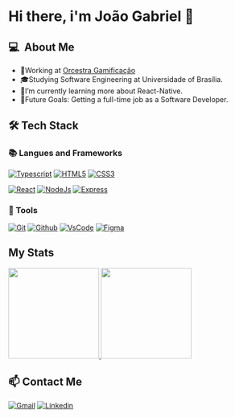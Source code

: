 # Hi there, i'm João Gabriel 👋

<!--
**JongaMatos/JongaMatos** is a ✨ _special_ ✨ repository because its `README.md` (this file) appears on your GitHub profile.
[![]()](#)
- ⚡Fun fact: ...

-->

## 💻 &nbsp;About Me 

- 🔭Working at [Orcestra Gamificação](https://www.orcestra.com.br/?gclid=Cj0KCQiAuvOPBhDXARIsAKzLQ8FZ6yrNS2p5QMwaunPPxGRHNNjD5qkm4QK8qsRtGYqIvZnV3yy37sMaAj_tEALw_wcB)
- 🎓Studying Software Engineering at Universidade of Brasília.
- 🌱I’m currently learning more about React-Native.
- 🎯Future Goals: Getting a full-time job as a Software Developer.

## 🛠&nbsp;Tech Stack


### 📚&nbsp;Langues and Frameworks


[![Typescript](https://img.shields.io/badge/TypeScript-3178C6?style=for-the-badge&logo=typescript&logoColor=white)](https://www.typescriptlang.org/)
[![HTML5](https://img.shields.io/badge/HTML5-E34F26?style=for-the-badge&logo=html5&logoColor=white)](https://developer.mozilla.org/pt-BR/docs/Web/HTML)
[![CSS3](https://img.shields.io/badge/CSS3-1572B6?style=for-the-badge&logo=css3&logoColor=white)](https://developer.mozilla.org/pt-BR/docs/Web/CSS)

[![React](https://img.shields.io/badge/React-32353c?style=for-the-badge&logo=react&logoColor=61DAFB)](https://reactjs.org/)
[![NodeJs](https://img.shields.io/badge/Node.js-43853D?style=for-the-badge&logo=node.js&logoColor=white)](https://nodejs.org/en/about/)
[![Express](https://img.shields.io/badge/Express-5b9556?style=for-the-badge&logo=express&logoColor=black)](https://expressjs.com/)

### 🔧&nbsp;Tools
[![Git](https://img.shields.io/badge/Git-F05032?style=for-the-badge&logo=git&logoColor=white)](#)
[![Github](https://img.shields.io/badge/GitHub-100000?style=for-the-badge&logo=github&logoColor=white)](#)
[![VsCode](https://img.shields.io/badge/Visual_Studio_Code-0078D4?style=for-the-badge&logo=visual%20studio%20code&logoColor=white)](#)
[![Figma](https://img.shields.io/badge/figma%20-%23F24E1E.svg?&style=for-the-badge&logo=figma&logoColor=white)](#)




<div id="stats" />

## My Stats

<a  href="#stats">
  <p>
    <img height="180em" src="https://github-readme-stats.vercel.app/api?username=JongaMatos&show_icons=true&theme=radical&include_all_commits=true&count_private=true"  />
    <img height="180em" src="https://github-readme-stats-eight-theta.vercel.app/api/top-langs/?username=JongaMatos&theme=radical&layout=compact" >
  </p>
</a>



## 📫&nbsp;Contact Me
<a href="mailto:joaogabriel.c.matos@gmail.com" target="_blank"><img alt="Gmail" src="https://img.shields.io/badge/Gmail-0078D4?style=for-the-badge&logo=gmail"/></a>
<a href="https://www.linkedin.com/in/joao-de-matos/"><img alt="Linkedin" src="https://img.shields.io/badge/linkedin%20-%230077B5.svg?&style=for-the-badge&logo=linkedin&logoColor=white"/></a> 


